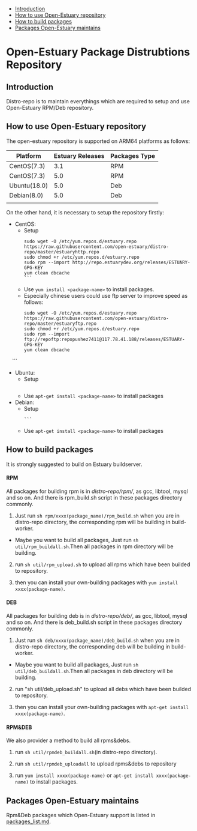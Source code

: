 * [Introduction](#1)
* [How to use Open-Estuary repository](#2)
* [How to build packages](#3)
* [Packages Open-Estuary maintains](#4)

# Open-Estuary Package Distrubtions Repository
## <a name="1">Introduction</a>
Distro-repo is to maintain everythings which are required to setup and use Open-Estuary RPM/Deb repository.  

## <a name="2">How to use Open-Estuary repository</a>
The open-estuary repository is supported on ARM64 platforms as follows:

|Platform|Estuary Releases|Packages Type|
|--|--|--|
|CentOS(7.3)|3.1|RPM|
|CentOS(7.3)|5.0|RPM|
|Ubuntu(18.0)|5.0|Deb|
|Debian(8.0)|5.0|Deb|
||||

On the other hand, it is necessary to setup the repository firstly:

- CentOS:  
  - Setup
    ```
    sudo wget -O /etc/yum.repos.d/estuary.repo https://raw.githubusercontent.com/open-estuary/distro-repo/master/estuaryhttp.repo    
    sudo chmod +r /etc/yum.repos.d/estuary.repo
    sudo rpm --import http://repo.estuarydev.org/releases/ESTUARY-GPG-KEY
    yum clean dbcache
    ```   
   - Use `yum install <package-name>` to install packages.   
   - Especially chinese users could use ftp server to improve speed as follows:    
     ```               
     sudo wget -O /etc/yum.repos.d/estuary.repo https://raw.githubusercontent.com/open-estuary/distro-repo/master/estuaryftp.repo     
     sudo chmod +r /etc/yum.repos.d/estuary.repo               
     sudo rpm --import ftp://repoftp:repopushez7411@117.78.41.188/releases/ESTUARY-GPG-KEY               
     yum clean dbcache
     ``` 
     
- Ubuntu: 
  - Setup
     ```
     ```
  - Use `apt-get install <package-name>` to install packages
       
- Debian:      
  - Setup       
     ```       
     ```     
  - Use `apt-get install <package-name>` to install packages

## <a name="3">How to build packages</a>  
It is strongly suggested to build on Estuary buildserver.  

#### RPM  
All packages for building rpm is in *distro-repo/rpm/*, as gcc, libtool, mysql and so on. And there is rpm_build.sh script in these packages directory commonly.  

1. Just run `sh rpm/xxxx(package_name)/rpm_build.sh` when you are in distro-repo directory, the corresponding rpm will be building in build-worker.

* Maybe you want to build all packages, Just run `sh util/rpm_buildall.sh`.Then all packages in rpm directory will be building.  

2. run `sh util/rpm_upload.sh` to upload all rpms which have been builded to repository.   

3. then you can install your own-building packages with `yum install xxxx(package-name)`.  

#### DEB
All packages for building deb is in *distro-repo/deb/*, as gcc, libtool, mysql and so on. And there is deb_build.sh script in these packages directory commonly.  

1. Just run `sh deb/xxxx(package_name)/deb_build.sh` when you are in distro-repo directory, the corresponding deb will be building in build-worker.

* Maybe you want to build all packages, Just run `sh util/deb_buildall.sh`.Then all packages in deb directory will be building.  

2. run "sh util/deb_upload.sh" to upload all debs which have been builded to repository.   

3. then you can install your own-building packages with `apt-get install xxxx(package-name)`.  

#### RPM&DEB
We also provider a method to build all rpms&debs.

1. run `sh util/rpmdeb_buildall.sh`(in distro-repo directory).   

2. run `sh util/rpmdeb_uploadall` to upload rpms&debs to repository 

3. run `yum install xxxx(package-name)` or `apt-get install xxxx(package-name)` to install packages.  

## <a name="4">Packages Open-Estuary maintains</a>  
Rpm&Deb packages which Open-Estuary support is listed in [packages_list.md](https://github.com/open-estuary/distro-repo/blob/master/packages_list.md).  







